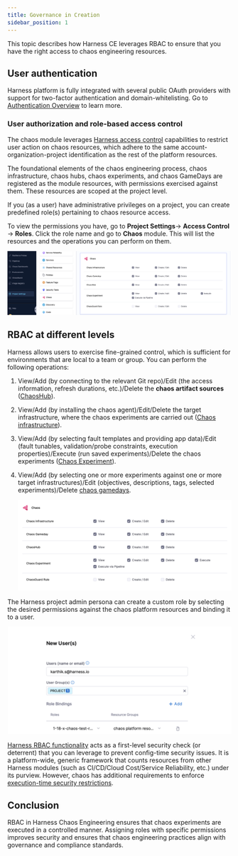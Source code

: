 ```yaml
---
title: Governance in Creation
sidebar_position: 1
---
```


This topic describes how Harness CE leverages RBAC to ensure that you have the right access to chaos engineering resources.

## User authentication

Harness platform is fully integrated with several public OAuth providers with support for two-factor authentication and domain-whitelisting.
Go to [Authentication Overview](/docs/platform/authentication/authentication-overview.md) to learn more.

### User authorization and role-based access control

The chaos module leverages [Harness access control](/docs/platform/role-based-access-control/rbac-in-harness) capabilities to restrict user action on chaos resources, which adhere to the same account-organization-project identification as the rest of the platform resources.

The foundational elements of the chaos engineering process, chaos infrastructure, chaos hubs, chaos experiments, and chaos GameDays are registered as the module resources, with permissions exercised against them. These resources are scoped at the project level.

If you (as a user) have administrative privileges on a project, you can create predefined role(s) pertaining to chaos resource access.

To view the permissions you have, go to **Project Settings**-> **Access Control** -> **Roles**. Click the role name and go to **Chaos** module. This will list the resources and the operations you can perform on them.

![User auth and RBAC](./static/rbac/user-auth-rbac.png)

## RBAC at different levels

Harness allows users to exercise fine-grained control, which is sufficient for environments that are local to a team or group. You can perform the following operations:

1. View/Add (by connecting to the relevant Git repo)/Edit (the access information, refresh durations, etc.)/Delete the **chaos artifact sources** ([ChaosHub](/docs/chaos-engineering/use-harness-ce/chaoshubs/add-chaos-hub)).

2. View/Add (by installing the chaos agent)/Edit/Delete the target infrastructure, where the chaos experiments are carried out ([Chaos infrastructure](/docs/chaos-engineering/use-harness-ce/infrastructures/enable-disable)).

3. View/Add (by selecting fault templates and providing app data)/Edit (fault tunables, validation/probe constraints, execution properties)/Execute (run saved experiments)/Delete the chaos experiments ([Chaos Experiment](/docs/chaos-engineering/use-harness-ce/experiments/#create-experiments)).

4. View/Add (by selecting one or more experiments against one or more target infrastructures)/Edit (objectives, descriptions, tags, selected experiments)/Delete [chaos gamedays](/docs/chaos-engineering/use-harness-ce/GameDay).

    ![fine-grain control](./static/rbac/fine-grain-control.png)

The Harness project admin persona can create a custom role by selecting the desired permissions against the chaos platform resources and binding it to a user.

![new-user](./static/rbac/new-user-entry.png)


[Harness RBAC functionality](/docs/chaos-engineering/security/) acts as a first-level security check (or deterrent) that you can leverage to prevent config-time security issues. It is a platform-wide, generic framework that counts resources from other Harness modules (such as CI/CD/Cloud Cost/Service Reliability, etc.) under its purview. However, chaos has additional requirements to enforce [execution-time security restrictions](/docs/chaos-engineering/use-harness-ce/governance/governance-in-execution/).

## Conclusion

RBAC in Harness Chaos Engineering ensures that chaos experiments are executed in a controlled manner. Assigning roles with specific permissions improves security and ensures that chaos engineering practices align with governance and compliance standards.
